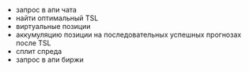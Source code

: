 - запрос в апи чата
- найти оптимальный TSL
- виртуальные позиции
- аккумуляцию позиции на последовательных успешных прогнозах после TSL
- сплит спреда
- запрос в апи биржи